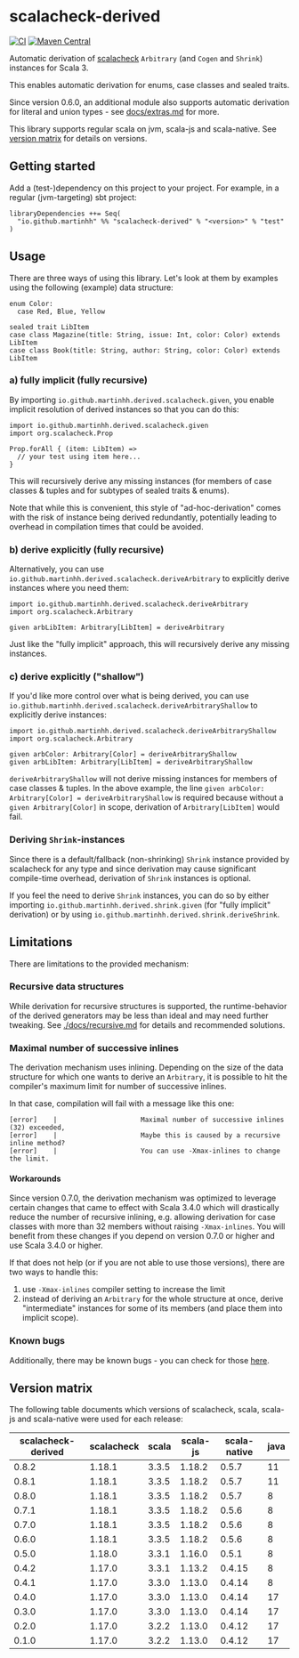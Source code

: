 # scalacheck-derived

[![CI](https://github.com/martinhh/scalacheck-derived/actions/workflows/ci.yml/badge.svg?branch=main)](https://github.com/MartinHH/scalacheck-derived/actions/workflows/ci.yml?query=branch%3Amain) [![Maven Central](https://maven-badges.sml.io/sonatype-central/io.github.martinhh/scalacheck-derived_3/badge.svg?version=0.8.2)](https://maven-badges.sml.io/sonatype-central/io.github.martinhh/scalacheck-derived_3?version=0.8.2)

Automatic derivation of [scalacheck](https://github.com/typelevel/scalacheck) `Arbitrary` (and `Cogen` and `Shrink`)
instances for Scala 3.

This enables automatic derivation for enums, case classes and sealed traits.

Since version 0.6.0, an additional module also supports automatic derivation for literal and union types - see
[docs/extras.md](docs/extras.md) for more.

This library supports regular scala on jvm, scala-js and scala-native. See
[version matrix](#version-matrix) for details on versions.

## Getting started

Add a (test-)dependency on this project to your project. For example, in a regular (jvm-targeting)
sbt project:

```
libraryDependencies ++= Seq(
  "io.github.martinhh" %% "scalacheck-derived" % "<version>" % "test"
)
```

## Usage

There are three ways of using this library. Let's look at them by examples using the following
(example) data structure:

```
enum Color:
  case Red, Blue, Yellow

sealed trait LibItem
case class Magazine(title: String, issue: Int, color: Color) extends LibItem
case class Book(title: String, author: String, color: Color) extends LibItem
```

### a) fully implicit (fully recursive)

By importing `io.github.martinhh.derived.scalacheck.given`, you enable implicit resolution of
derived instances so that you can do this:

```
import io.github.martinhh.derived.scalacheck.given
import org.scalacheck.Prop

Prop.forAll { (item: LibItem) =>
  // your test using item here...
}
```

This will recursively derive any missing instances (for members of case classes & tuples and for subtypes of sealed
traits & enums).

Note that while this is convenient, this style of "ad-hoc-derivation" comes with the risk of instance being derived
redundantly, potentially leading to overhead in compilation times that could be avoided.

### b) derive explicitly (fully recursive)

Alternatively, you can use `io.github.martinhh.derived.scalacheck.deriveArbitrary` to explicitly
derive instances where you need them:

```
import io.github.martinhh.derived.scalacheck.deriveArbitrary
import org.scalacheck.Arbitrary

given arbLibItem: Arbitrary[LibItem] = deriveArbitrary
```

Just like the "fully implicit" approach, this will recursively derive any missing instances.

### c) derive explicitly ("shallow")

If you'd like more control over what is being derived, you can use 
`io.github.martinhh.derived.scalacheck.deriveArbitraryShallow` to explicitly
derive instances:

```
import io.github.martinhh.derived.scalacheck.deriveArbitraryShallow
import org.scalacheck.Arbitrary

given arbColor: Arbitrary[Color] = deriveArbitraryShallow
given arbLibItem: Arbitrary[LibItem] = deriveArbitraryShallow
```

`deriveArbitraryShallow` will not derive missing instances for members of case classes & tuples. In the above example,
the line `given arbColor: Arbitrary[Color] = deriveArbitraryShallow` is required because without a 
`given Arbitrary[Color]` in scope, derivation of `Arbitrary[LibItem]` would fail.


### Deriving `Shrink`-instances

Since there is a default/fallback (non-shrinking) `Shrink` instance provided by scalacheck for any type and since
derivation may cause significant compile-time overhead, derivation of `Shrink` instances is optional.

If you feel the need to derive `Shrink` instances, you can do so by either importing
`io.github.martinhh.derived.shrink.given` (for "fully implicit" derivation) or by using
`io.github.martinhh.derived.shrink.deriveShrink`.

## Limitations

There are limitations to the provided mechanism:

### Recursive data structures

While derivation for recursive structures is supported, the runtime-behavior of the derived generators
may be less than ideal and may need further tweaking. See [./docs/recursive.md](./docs/recursive.md) for
details and recommended solutions.

### Maximal number of successive inlines

The derivation mechanism uses inlining. Depending on the size of the data structure for which one
wants to derive an `Arbitrary`, it is possible to hit the compiler's maximum limit for number of
successive inlines.

In that case, compilation will fail with a message like this one:

```
[error]    |                     Maximal number of successive inlines (32) exceeded,
[error]    |                     Maybe this is caused by a recursive inline method?
[error]    |                     You can use -Xmax-inlines to change the limit.
```

#### Workarounds

Since version 0.7.0, the derivation mechanism was optimized to leverage certain changes that came to effect
with Scala 3.4.0 which will drastically reduce the number of recursive inlining,
e.g. allowing derivation for case classes with more than 32 members without raising `-Xmax-inlines`.
You will benefit from these changes if you depend on version 0.7.0 or higher and use Scala 3.4.0 or higher.

If that does not help (or if you are not able to use those versions), there are two ways to handle this:

1. use `-Xmax-inlines` compiler setting to increase the limit
2. instead of deriving an `Arbitrary` for the whole structure at once, derive "intermediate"
   instances for some of its members (and place them into implicit scope).

### Known bugs

Additionally, there may be known bugs - you can check for those [here](https://github.com/MartinHH/scalacheck-derived/issues?q=is%3Aissue%20state%3Aopen%20label%3Abug).

## Version matrix

The following table documents which versions of scalacheck, scala, scala-js and scala-native were
used for each release:

| scalacheck-derived | scalacheck | scala | scala-js | scala-native | java |
|--------------------|------------|-------|----------|--------------|------|
| 0.8.2              | 1.18.1     | 3.3.5 | 1.18.2   | 0.5.7        | 11   |
| 0.8.1              | 1.18.1     | 3.3.5 | 1.18.2   | 0.5.7        | 11   |
| 0.8.0              | 1.18.1     | 3.3.5 | 1.18.2   | 0.5.7        | 8    |
| 0.7.1              | 1.18.1     | 3.3.5 | 1.18.2   | 0.5.6        | 8    |
| 0.7.0              | 1.18.1     | 3.3.5 | 1.18.2   | 0.5.6        | 8    |
| 0.6.0              | 1.18.1     | 3.3.5 | 1.18.2   | 0.5.6        | 8    |
| 0.5.0              | 1.18.0     | 3.3.1 | 1.16.0   | 0.5.1        | 8    |
| 0.4.2              | 1.17.0     | 3.3.1 | 1.13.2   | 0.4.15       | 8    |
| 0.4.1              | 1.17.0     | 3.3.0 | 1.13.0   | 0.4.14       | 8    |
| 0.4.0              | 1.17.0     | 3.3.0 | 1.13.0   | 0.4.14       | 17   |
| 0.3.0              | 1.17.0     | 3.3.0 | 1.13.0   | 0.4.14       | 17   |
| 0.2.0              | 1.17.0     | 3.2.2 | 1.13.0   | 0.4.12       | 17   |
| 0.1.0              | 1.17.0     | 3.2.2 | 1.13.0   | 0.4.12       | 17   |
